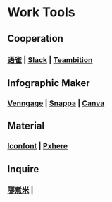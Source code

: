 # Work Tools

## Cooperation

### [语雀](https://www.yuque.com/) \| [Slack](https://slack.com/) \| [Teambition](https://www.teambition.com/)

## Infographic Maker

### [Venngage](https://venngage.com/) \| [Snappa](https://snappa.com/) \| [Canva](https://www.canva.com/)

## Material

### [Iconfont](https://www.iconfont.cn/) \| [Pxhere](https://pxhere.com/)

## Inquire

### [哪煮米](https://www.nazhumi.com/) \| 

